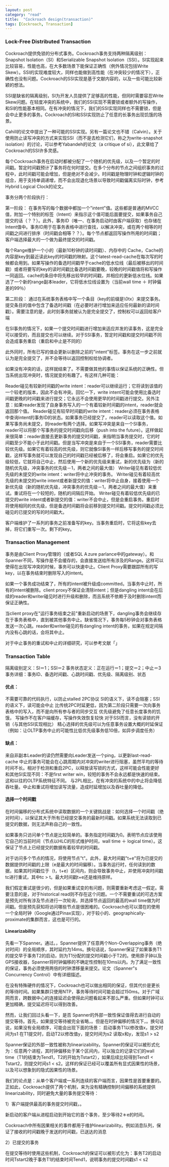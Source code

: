 ```yaml
---
layout: post
category: "read"
title:  "Cockroach design(transaction)"
tags: [Cockroach, Transaction]
---
```

### Lock-Free Distributed Transaction
Cockroach提供免锁的分布式事务。Cockroach事务支持两种隔离级别：Snapshot Isolation（SI）和Serializable Snapshot Isolation（SSI）。SI实现起来比较容易，性能也高，在大多数场景下能保证正确性（例外情况包括Write Skew）。SSI的实现难度较大，同样也能做到高性能（在冲突较少的情况下），正确性也没有问题。Cockroach的SSI实现是基于文献内容的，以及一些可能比较新颖的想法。

SSI是缺省的隔离级别，SI为开发人员提供了足够高的性能，但同时需要容忍Write Skew问题。在轻度冲突的系统中，我们的SSI实现不需要锁或者额外的写操作，和SI的性能基本相同。在有冲突的情况下，我们的SSI实现同样也不需要锁，但是会中止更多的事务。Cockroach的SI和SSI实现防止了任意的长事务出现饥饿的场景。

Cahill的论文中提出了一种可能的SSI实现。另有一篇论文也不错（Calvin）。关于使用防止读写冲突的方式来实现SSI（而不是去检测它们，称之为write-snapshot isolation）的讨论，可以参考Yabandeh的论文（a critique of si），此文章给了Cockroach的SSI许多灵感。

每个Cockroach事务在启动时都被分配了一个随机的优先级，以及一个暂定的时间戳。暂定时间戳预计了事务将在何时提交。在多个分布的节点之间组织事务的过程中，此时间戳可能会增加，但是绝对不会减少。时间戳是物理时钟和逻辑时钟的组合，用于支持单调递增，而不会出现退化场景以导致时间戳偏离实际时钟，参考Hybrid Logical Clock的论文。

事务分两个阶段执行：

第一阶段：
在事务写的每个数据中都加一个"intent"值。这些都是普通的MVCC值，附加一个特别的标签（Intent）来指示这个值可能后面要提交，如果事务自己提交的话（？？）。此外，事务ID（唯一、在事务启动时由客户端获取）也存储在Intent值中。事务ID用于在事务表格中进行查找，以解决冲突，或在两个相等的时间戳之间进行排序（时间戳会相等？？）。每个节点都返回写操作所用的时间戳；客户端选择最大的一个做为最终提交的时间戳。

每个Range维护一个小的（最新10秒钟的读时间戳）、内存中的 Cache，Cache的内容是key到最近读此key的时间戳的映射。这个latest-read-cache在每次写的时候都会用到。如果写操作的备选时间戳早于cache的低水位线（最后被移出的时间戳）或者将要写的key的读时间戳比备选时间戳要晚，较晚的时间戳值将和写操作一同返回。cache的条目中将先移出较早的时间戳，并相应的更新低水位线。如果选了一个新的range副本leader，它将低水位线设置为（当前wall time ＋ 时钟偏差的99％）


第二阶段：
通过在系统事务表格中写一个条目（key的前缀是\0tx）来提交事务。提交条目的值中包含了备选时间戳（在必要时进行增加来适应任何最新的读时间戳）。需要注意的是，此时刻事务就被认为是完全提交了，控制权可以返回给客户端

在SI事务的情况下，如果一个提交时间戳进行增加来适应并发的读事务，这是完全可以接受的，而且提交也可以继续。对于SSI事务，暂定时间戳和提交时间戳不同会造成事务重启（重启和中止是不同的）

此外同时，所有已写的值会更新以删除之前的"intent"标签。事务在这一步之前就认为是完全提交了，并不会等待以返回控制权给协调者。

如果没有冲突的话，这样就结束了。不需要做其他的事情以保证系统的正确性。但当系统出现冲突时，情况就变的有趣了。有这样几种可能：

Reader碰见有较新时间戳的write intent：reader可以继续运行；它将读到该值的一个较老的版本，因此不会有冲突。回忆一下，write intent可能会使用比备选时间戳更晚的时间戳来进行提交；它永远不会使用更早的时间戳进行提交。另外注意：如果reader发现了自身事务写入的一个有着较新时间戳的intent，reader就会返回那个值。
Reader碰见有较早时间戳的write intent：reader必须在事务表格中查询intent的事务ID的状态。如果事务已经提交了，reader可以读取这个值。如果写事务尚未提交，则reader有两个选择。如果写冲突是来自一个SI事务，reader可以将那个写事务的提交时间戳向后移（push into the future）。这样做起来很简单：reader直接去更新事务的提交时间戳，来指明当事务提交时，它的时间戳至少不能小于此时间戳。但是当写冲突是来自于一个SSI事务，reader需要比较优先级。如果它有着较高的优先级，则它就像SI事务一样后移写事务的提交时间戳，这样写事务就可以发现自己的时间戳已经被后移了，将会重启。如果它的优先级较低，它就将自己中止，然后使用一个新的优先级来重试，新的优先级为（新的随机优先级，冲突事务的优先级－1，两者之间的最大值）
Writer碰见有着较低优先级的未提交的write intent：writer将中止冲突的事务。
Writer碰见有着较高优先级的未提交的write intent或者新提交的值：writer将中止自身，接着使用一个新优先级（新的随机优先级，冲突事务的优先级－1，两者之间的最大值）来重试。重试将在一个较短的，随机的间隔后开始。
Writer碰见有着较低优先级的已提交的write intent或者新提交的值：writer不会中止，但是会重启事务。重启时将使用相同的优先级，但是备选时间戳将会前移到提交时间戳。提交时间戳必须比碰见的已提交的写的时间戳大。

客户端维护了一系列的事务之前准备写的key。当事务重启时，它将这些key去掉，将它们重写一次。剩下的key。





### Transaction Management
事务是由Client Proxy管理的（或者SQL A zure parlance中的gateway）。和Spanner不同，写操作是不会缓存的，会直接发送给所有涉及的Range。这样可以使得在出现写冲突的时候，事务可以快速中止。Client Proxy需要跟踪所有的写key，以在事务结束时删除写入的intent。

如果一个事务成功结束了，所有的intent被升级成committed。当事务中止时，所有的intent被删除。client proxy不保证会清除intent；但是dangling intent会在后续的reader和writer碰见时进行升级和删除，而且系统不依赖于及时删除intent而保证正确性。

当client proxy在"运行事务结束之前"重新启动的场景下，dangling事务会继续存在于事务表格中，直到被其他事务中止。缺省情况下，事务每5秒钟会对事务表格发送一次心跳。reader和writer碰见的有dangling intent的事务，如果在规定间隔内没有心跳的话，会将其中止。

对于中止事务的重试和中止的详细研究，可以参考文献「」


### Transaction Table
隔离级别定义：SI＝1；SSI＝2
事务状态定义：正在运行＝1；提交＝2；中止＝3
事务详细：事务ID、备选时间戳、心跳时间戳、优先级、隔离级别、状态


#### 优点：

不需要可靠的代码执行，以防止stalled 2PC协议
SI的语义下，读不会阻塞；SSI的语义下，读可能会中止
比传统2PC时延更低，因为第二阶段只需要一次向事务表格中的写入，而不是向所有参与者的同步交互
优先级避免了任意长度事务的饥饿，
写操作不在客户端缓存，写操作失效恢复较快
对于SSI而言，没有读锁的开销（与其他SSI实现相比）
精心选择的优先级可以为任意事务设置大概的时延保证（例如：让OLTP事务中止的可能性比低优先级事务低10倍，如异步调度任务）

#### 缺点：
来自非副本Leader的读仍然需要向Leader发送一个ping，以更新last-read-cache
中止的事务可能会在心跳周期内对冲突的writer进行阻塞，虽然平均的等待时间不长。相对于检测和重启2PC，以释放读写锁的方式，这样可能会性能更好
和其他SI实现不同：不是first writer win，较短的事务不会永远都是快速的结束。这和以往的OLTP系统特征不同。
与2PL相比，在有冲突的系统中的中止将会降低吞吐量。中止和重试将增加读写流量，造成时延增加以及吞吐量的降低。


#### 选择一个时间戳
在时间偏移的分布式系统中读取数据的一个关键挑战是：如何选择一个时间戳（绝对时间），以保证其大于所有已经提交事务的最新时间戳。如果系统无法读取到已提交的数据，则无法声称自己的一致性。

如果事务只访问单个节点是比较简单的。事务指定时间戳为0。表明节点应该使用它自己的当前时间（节点以HLC的形式维护时间，wall time ＋ logical time）。这保证了节点上已经提交的数据有着较早的时间戳。

对于访问多个节点的情况，将使用节点"t"。此外，最大时间戳"t+e"将为已提交的数据提供时间戳的上限（e是最大的时间偏移）。当事务运行时，任何读到的数据，如果其时间戳位于（t，t+e）区间内，则会导致事务中止，并使用冲突时间戳tc进行重试，其中tc > t。最大时间戳t+e还是维持原样。

我们假定重试是很少的，但是如果重试变的有问题，则需要重新考虑这一假定。需要注意的是，对于historical read则不存在这个问题。一个不需要重试的可选方案是预先对所有涉及节点进行一次轮询，并选择节点返回的最高的wall time做为时间戳。但是预先获知将访问哪些节点是很困难的。Cockroach也可以潜在的使用一个全局时钟（Google通过Pinax实现），对于较小的、geographically-proximate的集群而言，这也是可行的。

#### Linearizability
先看一下Spanner。通过。，Spanner提供了任意两个Non-Overlapping事务（绝对时间）的全局顺序，其时延约为14ms。换句话说，Spanner保证了如果事务T1的提交早于事务T2的启动，则为T1分配的提交时间戳小于T2的。使用原子钟以及GPS接收器，Spanner将时钟偏移的不确定性控制在10ms以内。为了满足一致性的保证，事务必须使用两倍的时钟漂移量来提交。论文（Spanner"s Concurrency Control）中有详细描述。

在没有特殊硬件的情况下，Cockroach也可以做出相同的保证，但其代价是更长的等待时间。如果集群只使用NTP，事务等待时间可能会超过150ms。对于广域网而言，跨数据中心的连接延迟会使得此问题看起来不那么严重。但如果时钟可以更加精确，提交延迟将可以得到改善。

然而，让我们回过头看一下，是否 Spanner的外部一致性保证值得去进行自动的提交等待。首先，如果提交等待被完全省略，。但是在时钟偏移的情况下，。换句话说，如果没有全局顺序，可能会出现下面的场景：
启动事务T1以修改值x，提交时间为s1
在T1提交时，启动T2以修改值y，提交时间为s2
读取x和y，发现s1 > s2


Spanner保证的外部一致性被称为linearizability。Spanner的保证可以被形式化为：任意两个进程，其时钟偏移处于某个区间内，可以独立的记录它们的wall time（T1的结束为Tend1，T2的开始为Tstart2），如果后续比较得到Tend1 < Tstart2，则提交时间s1 < s2。这样的保证已经可以覆盖所有显式因果性的场景，以及可以想象到的隐式因果性的场景。

我们的论点是：从单个客户端或一系列连续的客户端而言，因果性是首要重要的。正如此，Cockroach提供了两个机制，来为没有精确控制时间偏移的系统提供linearizability，同时避免大量的事务提交等待：

1）客户端提供最高的事务提交时间戳，。

新启动的客户端从进程启动到开始它的首个事务，至少等待2＊e的时间。

Cockroach中所有因果相关的事件都用于维护linearizability。例如消息队列，保证了接收的时间戳晚于发送的时间戳，已送达的消息

2）已提交的事务


在提交等待时使用这些机制，Cockroach的保证可以被形式化为：事务T2的启动时间Tstart2晚于事务T1的结束时间Tend1，说明事务的提交时间戳s1 < s2
